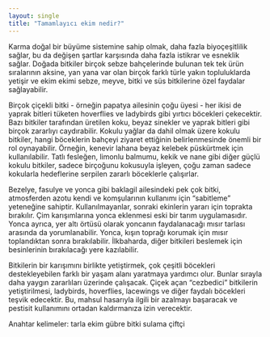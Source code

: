```yaml
---
layout: single
title: "Tamamlayıcı ekim nedir?"
---
```

Karma doğal bir büyüme sistemine sahip olmak, daha fazla biyoçeşitlilik sağlar, bu da değişen şartlar karşısında daha fazla istikrar ve esneklik sağlar. Doğada bitkiler birçok sebze bahçelerinde bulunan tek tek ürün sıralarının aksine, yan yana var olan birçok farklı türle yakın topluluklarda yetişir ve ekim ekimi sebze, meyve, bitki ve süs bitkilerine özel faydalar sağlayabilir.

Birçok çiçekli bitki - örneğin papatya ailesinin çoğu üyesi - her ikisi de yaprak bitleri tüketen hoverflies ve ladybirds gibi yırtıcı böcekleri çekecektir. Bazı bitkiler tarafından üretilen koku, beyaz sinekler ve yaprak bitleri gibi birçok zararlıyı caydırabilir. Kokulu yağlar da dahil olmak üzere kokulu bitkiler, hangi böceklerin bahçeyi ziyaret ettiğinin belirlenmesinde önemli bir rol oynayabilir. Örneğin, kenevir lahana beyaz kelebek püskürtmek için kullanılabilir. Tatlı fesleğen, limonlu balmumu, kekik ve nane gibi diğer güçlü kokulu bitkiler, sadece birçoğunu kokusuyla işleyen, çoğu zaman sadece kokularla hedeflerine serpilen zararlı böceklerle çalışırlar.

Bezelye, fasulye ve yonca gibi baklagil ailesindeki pek çok bitki, atmosferden azotu kendi ve komşularının kullanımı için “sabitleme” yeteneğine sahiptir. Kullanılmayanlar, sonraki ekinlerin yararı için toprakta bırakılır. Çim karışımlarına yonca eklenmesi eski bir tarım uygulamasıdır. Yonca ayrıca, yer altı örtüsü olarak yoncanın faydalanacağı mısır tarlası arasında da yorumlanabilir. Yonca, kışın toprağı korumak için mısır toplandıktan sonra bırakılabilir. İlkbaharda, diğer bitkileri beslemek için besinlerinin bırakılacağı yere kazılabilir.

Bitkilerin bir karışımını birlikte yetiştirmek, çok çeşitli böcekleri destekleyebilen farklı bir yaşam alanı yaratmaya yardımcı olur. Bunlar sırayla daha yaygın zararlıları üzerinde çalışacak. Çiçek açan “cezbedici” bitkilerin yetiştirilmesi, ladybirds, hoverflies, lacewings ve diğer faydalı böcekleri teşvik edecektir. Bu, mahsul hasarıyla ilgili bir azalmayı başaracak ve pestisit kullanımını ortadan kaldırmanıza izin verecektir.

Anahtar kelimeler: tarla ekim gübre bitki sulama çiftçi  

